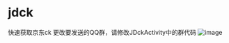 # jdck
快速获取京东ck
更改要发送的QQ群，请修改JDckActivity中的群代码
![image](https://github.com/don194/jdck/assets/66721208/035bea7b-a6ff-46bd-b561-90cf7ccb9b81)
